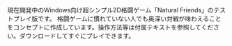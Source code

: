 現在開発中のWindows向け超シンプル2D格闘ゲーム「Natural Friends」のテストプレイ版です。
格闘ゲームに慣れていない人でも奥深い対戦が味わえることをコンセプトに作成しています。操作方法等は付属テキストを参照してください。ダウンロードしてすぐにプレイできます。

